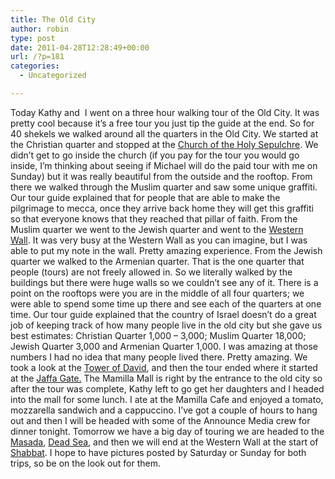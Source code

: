```yaml
---
title: The Old City
author: robin
type: post
date: 2011-04-28T12:28:49+00:00
url: /?p=181
categories:
  - Uncategorized

---
```

Today Kathy and  I went on a three hour walking tour of the Old City. It was pretty cool because it&#8217;s a free tour you just tip the guide at the end. So for 40 shekels we walked around all the quarters in the Old City. We started at the Christian quarter and stopped at the <a href="http://en.wikipedia.org/wiki/Church_of_the_Holy_Sepulchre" target="_blank">Church of the Holy Sepulchre</a>. We didn&#8217;t get to go inside the church (if you pay for the tour you would go inside, I&#8217;m thinking about seeing if Michael will do the paid tour with me on Sunday) but it was really beautiful from the outside and the rooftop. From there we walked through the Muslim quarter and saw some unique graffiti. Our tour guide explained that for people that are able to make the pilgrimage to mecca, once they arrive back home they will get this graffiti so that everyone knows that they reached that pillar of faith. From the Muslim quarter we went to the Jewish quarter and went to the <a href="http://en.wikipedia.org/wiki/Western_Wall" target="_blank">Western Wall</a>. It was very busy at the Western Wall as you can imagine, but I was able to put my note in the wall. Pretty amazing experience. From the Jewish quarter we walked to the Armenian quarter. That is the one quarter that people (tours) are not freely allowed in. So we literally walked by the buildings but there were huge walls so we couldn&#8217;t see any of it. There is a point on the rooftops were you are in the middle of all four quarters; we were able to spend some time up there and see each of the quarters at one time. Our tour guide explained that the country of Israel doesn&#8217;t do a great job of keeping track of how many people live in the old city but she gave us best estimates: Christian Quarter 1,000 &#8211; 3,000; Muslim Quarter 18,000; Jewish Quarter 3,000 and Armenian Quarter 1,000. I was amazing at those numbers I had no idea that many people lived there. Pretty amazing. We took a look at the <a href="http://en.wikipedia.org/wiki/Tower_of_David" target="_blank">Tower of David</a>, and then the tour ended where it started at the <a href="http://en.wikipedia.org/wiki/Jaffa_Gate" target="_blank">Jaffa Gate.</a> The Mamilla Mall is right by the entrance to the old city so after the tour was complete, Kathy left to go get her daughters and I headed into the mall for some lunch. I ate at the Mamilla Cafe and enjoyed a tomato, mozzarella sandwich and a cappuccino. I&#8217;ve got a couple of hours to hang out and then I will be headed with some of the Announce Media crew for dinner tonight. Tomorrow we have a big day of touring we are headed to the <a href="http://en.wikipedia.org/wiki/Masada" target="_blank">Masada</a>, <a href="http://en.wikipedia.org/wiki/Dead_Sea" target="_blank">Dead Sea</a>, and then we will end at the Western Wall at the start of <a href="http://en.wikipedia.org/wiki/Shabbat" target="_blank">Shabbat</a>. I hope to have pictures posted by Saturday or Sunday for both trips, so be on the look out for them.